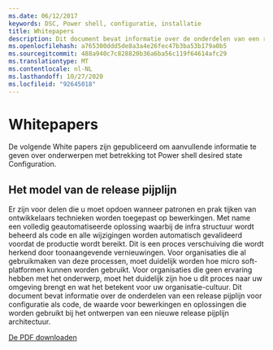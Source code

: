 ```yaml
---
ms.date: 06/12/2017
keywords: DSC, Power shell, configuratie, installatie
title: Whitepapers
description: Dit document bevat informatie over de onderdelen van een release pijplijn voor configuratie als code, de waarde voor bewerkingen en oplossingen die worden gebruikt bij het ontwerpen van een nieuwe release pijplijn architectuur.
ms.openlocfilehash: a765300ddd5de8a3a4e26fec47b3ba53b179a0b5
ms.sourcegitcommit: 488a940c7c828820b36a6ba56c119f64614afc29
ms.translationtype: MT
ms.contentlocale: nl-NL
ms.lasthandoff: 10/27/2020
ms.locfileid: "92645018"
---
```

# <a name="whitepapers"></a>Whitepapers

De volgende White papers zijn gepubliceerd om aanvullende informatie te geven over onderwerpen met betrekking tot Power shell desired state Configuration.

## <a name="the-release-pipeline-model"></a>Het model van de release pijplijn

Er zijn voor delen die u moet opdoen wanneer patronen en prak tijken van ontwikkelaars technieken worden toegepast op bewerkingen. Met name een volledig geautomatiseerde oplossing waarbij de infra structuur wordt beheerd als code en alle wijzigingen worden automatisch gevalideerd voordat de productie wordt bereikt. Dit is een proces verschuiving die wordt herkend door toonaangevende vernieuwingen. Voor organisaties die al gebruikmaken van deze processen, moet duidelijk worden hoe micro soft-platformen kunnen worden gebruikt. Voor organisaties die geen ervaring hebben met het onderwerp, moet het duidelijk zijn hoe u dit proces naar uw omgeving brengt en wat het betekent voor uw organisatie-cultuur. Dit document bevat informatie over de onderdelen van een release pijplijn voor configuratie als code, de waarde voor bewerkingen en oplossingen die worden gebruikt bij het ontwerpen van een nieuwe release pijplijn architectuur.

[De PDF downloaden](https://aka.ms/thereleasepipelinemodelpdf)
